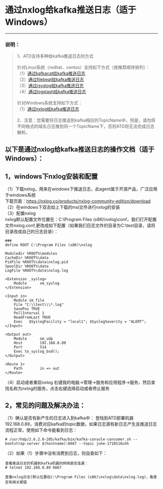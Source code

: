 ﻿
# 通过nxlog给kafka推送日志（适于Windows）
----
### 说明：
>  1、ATD支持多种给kafka推送日志的方式<br/>
> <br/>
> 针对Linux系统（redhat、centos）支持如下方式（按推荐顺序排列）：<br/>
> （1）[通过kafkacat给kafka推送日志][1]<br/>
> （2）[通过filebeat给kafka推送日志][2]<br/>
> （3）[通过rsyslog给kafka推送日志][3]<br/>
> （4）[通过logstash给kafka推送日志][4]<br/>
> <br/>
> 针对Windows系统支持如下方式：<br/>
> （1）[通过nxlog给kafka推送日志][5]<br/>
> <br/>
> 2、注意：您需要将日志推送到kafka相应的TopicName中，但是，请勿将不同格式的域名日志推到同一个TopicName下，否则ATD将无法完成日志解析。<br/>

## 以下是通过nxlog给kafka推送日志的操作文档（适于Windows）：

## 1，windows下nxlog安装和配置
（1）下载nxlog，用来在windows下推送日志，此agent属于开源产品，广泛应用于windows系统<br/>
下载页面：https://nxlog.co/products/nxlog-community-edition/download<br/>
（2）在windows下双击如上下载的msi文件进行nxlog的安装<br/>
（3）配置nxlog<br/>
nxlog默认配置文件位置在：C:\Program Files (x86)\nxlog\conf，我们打开配置文件nxlog.conf,更改成如下配置（如果我们日志文件的目录为C:\test目录，请将目录改成自己的日志目录）：

```
###
define ROOT C:\Program Files (x86)\nxlog

Moduledir %ROOT%\modules
CacheDir %ROOT%\data
Pidfile %ROOT%\data\nxlog.pid
SpoolDir %ROOT%\data
LogFile %ROOT%\data\nxlog.log

<Extension _syslog>
    Module      xm_syslog
</Extension>

<Input in>
    Module im_file
    File "C:\\test\\\*.log"
    SavePos TRUE
    PollInterval 1
    ReadFromLast TRUE
    Exec   $SyslogFacility = "local1"; $SyslogSeverity = "ALERT";
</Input>

<Output out>
    Module      om_udp
    Host        192.168.0.89
    Port        514
    Exec to_syslog_bsd();
</Output>

<Route 1>
    Path        in => out
</Route>
```
（4）启动或者重启nxlog
右键我的电脑->管理->服务和应用程序->服务，然后查找名称为nxlog的服务，点击右键选择启动或者停止服务

## 2，常见的问题及解决办法：
（1）确认是否有新产生的日志进入到kafka中：
登陆到ATD部署机器192.168.0.89，消费对应kafka的topic数据，如果日志源有新日志产生且推送日志流程正常，使用如下命令能看到日志：

```
# /usr/hdp/2.6.2.0-205/kafka/bin/kafka-console-consumer.sh --bootstrap-server $(hostname):6667 --topic juhe-1710116uSh
```

（2）如果（1）步骤中没有消费到日志，则自查如下：

```
查看推送日志的机器到kafka机器的网络是否连通：
# telnet 192.168.0.89 6667

查看nxlog日志(默认位置在C:\Program Files (x86)\nxlog\data\nxlog.log)，看是否有相关报错
```


  [1]: https://github.com/yunjuhe/atd/blob/master/%E9%80%9A%E8%BF%87kafkacat%E7%BB%99kafka%E6%8E%A8%E9%80%81%E6%97%A5%E5%BF%97%EF%BC%88%E9%80%82%E4%BA%8ELinux%EF%BC%89.md
  [2]: https://github.com/yunjuhe/atd/blob/master/%E9%80%9A%E8%BF%87filebeat%E7%BB%99kafka%E6%8E%A8%E9%80%81%E6%97%A5%E5%BF%97%EF%BC%88%E9%80%82%E4%BA%8ELinux%EF%BC%89.md
  [3]: https://github.com/yunjuhe/atd/blob/master/%E9%80%9A%E8%BF%87rsyslog%E7%BB%99kafka%E6%8E%A8%E9%80%81%E6%97%A5%E5%BF%97%EF%BC%88%E9%80%82%E4%BA%8ELinux%EF%BC%89.md
  [4]: https://github.com/yunjuhe/atd/blob/master/%E9%80%9A%E8%BF%87logstash%E7%BB%99kafka%E6%8E%A8%E9%80%81%E6%97%A5%E5%BF%97%EF%BC%88%E9%80%82%E4%BA%8ELinux%EF%BC%89.md
  [5]: https://github.com/yunjuhe/atd/blob/master/%E9%80%9A%E8%BF%87nxlog%E7%BB%99kafka%E6%8E%A8%E9%80%81%E6%97%A5%E5%BF%97%EF%BC%88%E9%80%82%E4%BA%8EWindows%EF%BC%89.md

